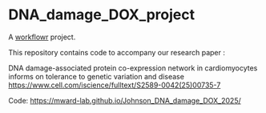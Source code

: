 # DNA_damage_DOX_project

A [workflowr][] project.

This repository contains code to accompany our research paper :

DNA damage-associated protein co-expression network in cardiomyocytes informs on tolerance to genetic variation and disease 
https://www.cell.com/iscience/fulltext/S2589-0042(25)00735-7


Code:
https://mward-lab.github.io/Johnson_DNA_damage_DOX_2025/

[workflowr]: https://github.com/workflowr/workflowr
